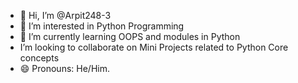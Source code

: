 - 👋 Hi, I’m @Arpit248-3
- 👀 I’m interested in Python Programming
- 🌱 I’m currently learning OOPS and modules in Python
-  I’m looking to collaborate on Mini Projects related to Python Core concepts
- 😄 Pronouns: He/Him.
<!---
Arpit248-3/Arpit248-3 is a ✨ special ✨ repository because its `README.md` (this file) appears on your GitHub profile.
You can click the Preview link to take a look at your changes.
--->
